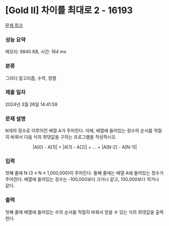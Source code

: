 # [Gold II] 차이를 최대로 2 - 16193 

[문제 링크](https://www.acmicpc.net/problem/16193) 

### 성능 요약

메모리: 9840 KB, 시간: 164 ms

### 분류

그리디 알고리즘, 수학, 정렬

### 제출 일자

2024년 3월 26일 14:41:59

### 문제 설명

<p>N개의 정수로 이루어진 배열 A가 주어진다. 이때, 배열에 들어있는 정수의 순서를 적절히 바꿔서 다음 식의 최댓값을 구하는 프로그램을 작성하시오.</p>

<p style="text-align: center;">|A[0] - A[1]| + |A[1] - A[2]| + ... + |A[N-2] - A[N-1]|</p>

### 입력 

 <p>첫째 줄에 N (3 ≤ N ≤ 1,000,000)이 주어진다. 둘째 줄에는 배열 A에 들어있는 정수가 주어진다. 배열에 들어있는 정수는 -100,000보다 크거나 같고, 100,000보다 작거나 같다.</p>

### 출력 

 <p>첫째 줄에 배열에 들어있는 수의 순서를 적절히 바꿔서 얻을 수 있는 식의 최댓값을 출력한다.</p>

